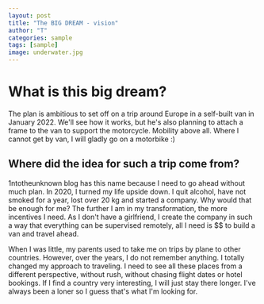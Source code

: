 ```yaml
---
layout: post
title: "The BIG DREAM - vision"
author: "T"
categories: sample
tags: [sample]
image: underwater.jpg
---
```


# What is this big dream?

The plan is ambitious to set off on a trip around Europe in a self-built van in January 2022. We'll see how it works, but he's also planning to attach a frame to the van to support the motorcycle. Mobility above all. Where I cannot get by van, I will gladly go on a motorbike :)

## Where did the idea for such a trip come from?

1ntotheunknown blog has this name because I need to go ahead without much plan. In 2020, I turned my life upside down. I quit alcohol, have not smoked for a year, lost over 20 kg and started a company. Why would that be enough for me? The further I am in my transformation, the more incentives I need. As I don't have a girlfriend, I create the company in such a way that everything can be supervised remotely, all I need is $$ to build a van and travel ahead.

When I was little, my parents used to take me on trips by plane to other countries. However, over the years, I do not remember anything. I totally changed my approach to traveling. I need to see all these places from a different perspective, without rush, without chasing flight dates or hotel bookings. If I find a country very interesting, I will just stay there longer. I've always been a loner so I guess that's what I'm looking for.


